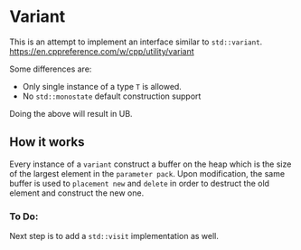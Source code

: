 # Variant

This is an attempt to implement an interface similar to `std::variant`.
https://en.cppreference.com/w/cpp/utility/variant

Some differences are:
  - Only single instance of a type `T` is allowed.
  - No `std::monostate` default construction support
  
Doing the above will result in UB.


## How it works

  Every instance of a `variant` construct a buffer on the heap which is the size of the largest element in the `parameter pack`. Upon modification, the same buffer is used to `placement new` and `delete` in order to destruct the old element and construct the new one.

### To Do:
Next step is to add a `std::visit` implementation as well.



